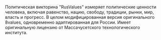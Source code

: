 Политическая викторина "RusValues" измеряет политические ценности человека, включая равенство, нацию, свободу, традиции, рынки, мир, власть и прогресс. В целом модифицированная версия оригинального 8values, одновременно адаптированная для России. Имеет оригинальную лицензию от Массачусетского технологического института.
